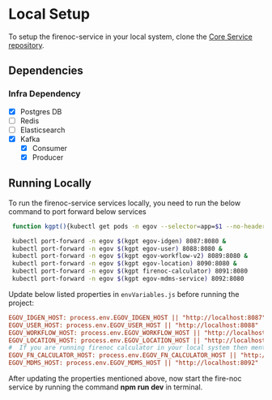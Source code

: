 # Local Setup

To setup the firenoc-service in your local system, clone the [Core Service repository](https://github.com/egovernments/core-services).

## Dependencies

### Infra Dependency

- [x] Postgres DB
- [ ] Redis
- [ ] Elasticsearch
- [x] Kafka
  - [x] Consumer
  - [x] Producer

## Running Locally

To run the firenoc-service services locally, you need to run the below command to port forward below services

```bash
 function kgpt(){kubectl get pods -n egov --selector=app=$1 --no-headers=true | head -n1 | awk '{print $1}'}

 kubectl port-forward -n egov $(kgpt egov-idgen) 8087:8080 &
 kubectl port-forward -n egov $(kgpt egov-user) 8088:8080 &
 kubectl port-forward -n egov $(kgpt egov-workflow-v2) 8089:8080 &
 kubectl port-forward -n egov $(kgpt egov-location) 8090:8080 &
 kubectl port-forward -n egov $(kgpt firenoc-calculator) 8091:8080
 kubectl port-forward -n egov $(kgpt egov-mdms-service) 8092:8080
``` 

Update below listed properties in `envVariables.js` before running the project:

```ini
EGOV_IDGEN_HOST: process.env.EGOV_IDGEN_HOST || "http://localhost:8087"
EGOV_USER_HOST: process.env.EGOV_USER_HOST || "http://localhost:8088"
EGOV_WORKFLOW_HOST: process.env.EGOV_WORKFLOW_HOST || "http://localhost:8089"
EGOV_LOCATION_HOST: process.env.EGOV_LOCATION_HOST || "http://localhost:8090"
#  If you are running firenoc calculator in your local system then mention server port of it
EGOV_FN_CALCULATOR_HOST: process.env.EGOV_FN_CALCULATOR_HOST || "http://localhost:8091"
EGOV_MDMS_HOST: process.env.EGOV_MDMS_HOST || "http://localhost:8092"
```

After updating the properties mentioned above, now start the fire-noc service by running the command **npm run dev** in terminal.